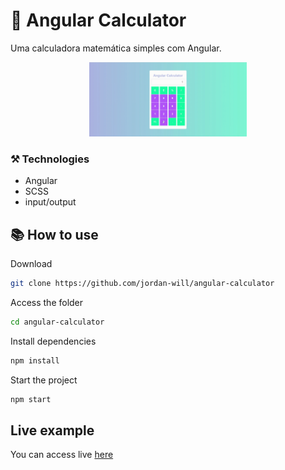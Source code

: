 # 🧮 Angular Calculator

Uma calculadora matemática simples com Angular.

<div align="center">
  <img src="./screen/calculator.gif" alt="Descrição" width="50%"/>
</div>

### ⚒️ Technologies
- Angular
- SCSS
- input/output

## 📚 How to use
Download
```bash
git clone https://github.com/jordan-will/angular-calculator
```
Access the folder
```bash
cd angular-calculator
```
Install dependencies
```bash
npm install
```
Start the project
```bash
npm start
```
## Live example
You can access live [here](https://jordan-will.github.io/angular-calculator/)
